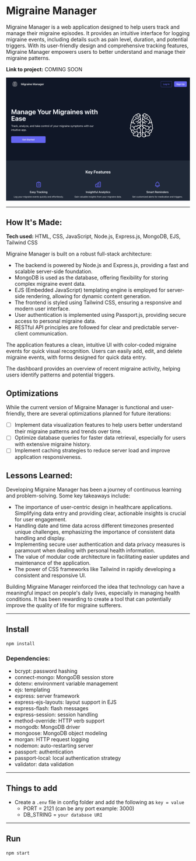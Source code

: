 # Migraine Manager

Migraine Manager is a web application designed to help users track and manage their migraine episodes. It provides an intuitive interface for logging migraine events, including details such as pain level, duration, and potential triggers. With its user-friendly design and comprehensive tracking features, Migraine Manager empowers users to better understand and manage their migraine patterns.

**Link to project:** COMING SOON

![Landing Page](public/assets/images/jpeg/landing.jpeg)

---

## How It's Made:

**Tech used:** HTML, CSS, JavaScript, Node.js, Express.js, MongoDB, EJS, Tailwind CSS

Migraine Manager is built on a robust full-stack architecture:

- The backend is powered by Node.js and Express.js, providing a fast and scalable server-side foundation.
- MongoDB is used as the database, offering flexibility for storing complex migraine event data.
- EJS (Embedded JavaScript) templating engine is employed for server-side rendering, allowing for dynamic content generation.
- The frontend is styled using Tailwind CSS, ensuring a responsive and modern user interface.
- User authentication is implemented using Passport.js, providing secure access to personal migraine data.
- RESTful API principles are followed for clear and predictable server-client communication.

The application features a clean, intuitive UI with color-coded migraine events for quick visual recognition. Users can easily add, edit, and delete migraine events, with forms designed for quick data entry. 

The dashboard provides an overview of recent migraine activity, helping users identify patterns and potential triggers.

## Optimizations

While the current version of Migraine Manager is functional and user-friendly, there are several optimizations planned for future iterations:

- [ ] Implement data visualization features to help users better understand their migraine patterns and trends over time.
- [ ] Optimize database queries for faster data retrieval, especially for users with extensive migraine history.
- [ ] Implement caching strategies to reduce server load and improve application responsiveness.

## Lessons Learned:

Developing Migraine Manager has been a journey of continuous learning and problem-solving. Some key takeaways include:

- The importance of user-centric design in healthcare applications. Simplifying data entry and providing clear, actionable insights is crucial for user engagement.
- Handling date and time data across different timezones presented unique challenges, emphasizing the importance of consistent data handling and display.
- Implementing secure user authentication and data privacy measures is paramount when dealing with personal health information.
- The value of modular code architecture in facilitating easier updates and maintenance of the application.
- The power of CSS frameworks like Tailwind in rapidly developing a consistent and responsive UI.

Building Migraine Manager reinforced the idea that technology can have a meaningful impact on people's daily lives, especially in managing health conditions. It has been rewarding to create a tool that can potentially improve the quality of life for migraine sufferers.

---

## Install

`npm install`

### Dependencies:
- bcrypt: password hashing
- connect-mongo: MongoDB session store
- dotenv: environment variable management
- ejs: templating
- express: server framework
- express-ejs-layouts: layout support in EJS
- express-flash: flash messages
- express-session: session handling
- method-override: HTTP verb support
- mongodb: MongoDB driver
- mongoose: MongoDB object modeling
- morgan: HTTP request logging
- nodemon: auto-restarting server
- passport: authentication
- passport-local: local authentication strategy
- validator: data validation

---

## Things to add

- Create a `.env` file in config folder and add the following as `key = value`
  - PORT = 2121 (can be any port example: 3000)
  - DB_STRING = `your database URI`

---

## Run

`npm start`